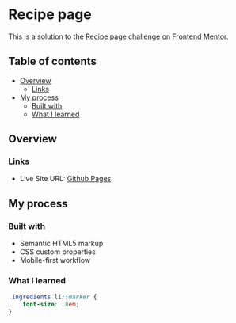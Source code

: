 # Recipe page

This is a solution to the [Recipe page challenge on Frontend Mentor](https://www.frontendmentor.io/challenges/recipe-page-KiTsR8QQKm).

## Table of contents

- [Overview](#overview)
  - [Links](#links)
- [My process](#my-process)
  - [Built with](#built-with)
  - [What I learned](#what-i-learned)

## Overview

### Links

- Live Site URL: [Github Pages](https://harbike.github.io/recipe-page/)

## My process

### Built with

- Semantic HTML5 markup
- CSS custom properties
- Mobile-first workflow

### What I learned

```css
.ingredients li::marker {
    font-size: .8em;
}
```